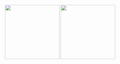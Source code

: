 <div>
  <img height="180em" src="https://github-readme-stats.vercel.app/api?username=signess&show_icons=true&theme=tokyonight"/>
  <img height="180em" src="https://github-readme-stats.vercel.app/api/top-langs/?username=signess&layout=compact&theme=tokyonight"/>
</div>
